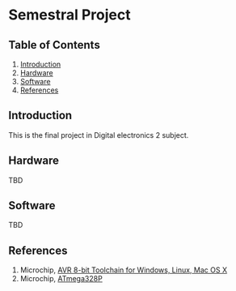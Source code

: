 
# Semestral Project

## Table of Contents

1. [Introduction](#introduction)
2. [Hardware](#hardware)
3. [Software](#software)
4. [References](#references)

## Introduction

This is the final project in Digital electronics 2 subject.

## Hardware

TBD

## Software

TBD

## References

1. Microchip, [AVR 8-bit Toolchain for Windows, Linux, Mac OS X](https://www.microchip.com/mplab/avr-support/avr-and-arm-toolchains-c-compilers)
2. Microchip, [ATmega328P](https://www.microchip.com/wwwproducts/en/ATMEGA328P)